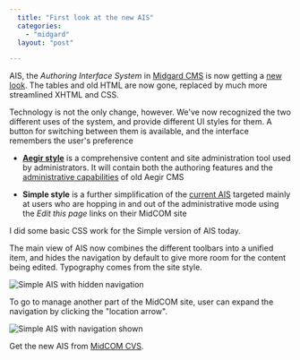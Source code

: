 ```yaml
---
  title: "First look at the new AIS"
  categories: 
    - "midgard"
  layout: "post"

---
```

AIS, the _Authoring Interface System_ in [Midgard CMS][1] is now getting a [new look][2]. The tables and old HTML are now gone, replaced by much more streamlined XHTML and CSS.

Technology is not the only change, however. We've now recognized the two different uses of the system, and provide different UI styles for them. A button for switching between them is available, and the interface remembers the user's preference

* __[Aegir style][4]__ is a comprehensive content and site administration tool used 
  by administrators. It will contain both the authoring features and the 
  [administrative capabilities][3] of old Aegir CMS

* __Simple style__ is a further simplification of the [current AIS][5] targeted 
  mainly at users who are hopping in and out of the administrative mode using the 
  _Edit this page_ links on their MidCOM site

I did some basic CSS work for the Simple version of AIS today.

The main view of AIS now combines the different toolbars into a unified item, and hides the navigation by default to give more room for the content being edited. Typography comes from the site style.

![Simple AIS with hidden navigation](https://d2vqpl3tx84ay5.cloudfront.net/ais-new-simple-look.jpg)

To go to manage another part of the MidCOM site, user can expand the navigation by clicking the "location arrow".

![Simple AIS with navigation shown](https://d2vqpl3tx84ay5.cloudfront.net/ais-new-simple-look-navi.jpg)

Get the new AIS from [MidCOM CVS][6].

[1]: http://www.midgard-project.org/
[2]: http://www.midgard-project.org/midcom-permalink-09462793a563774b8d2606b3a8cc15e9
[3]: http://www.midgard-project.org/midcom-permalink-87d0f3248c14106154958ddad0e20936
[4]: http://www.midgard-project.org/midcom-permalink-2cd9f4d77f18212c9c5e22b377c99a0f
[5]: http://www.midgard-project.org/midcom-permalink-9127df5899fa095bff45f92c9893d9a3
[6]: http://midcom.tigris.org/source/browse/midcom/fs-midcom/
